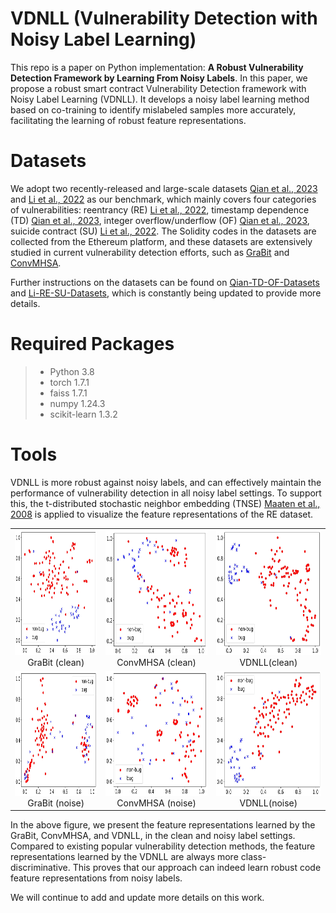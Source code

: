 # VDNLL (Vulnerability Detection with Noisy Label Learning)
This repo is a paper on Python implementation: **A Robust Vulnerability Detection Framework by Learning From Noisy Labels**. In this paper, we propose a robust smart contract Vulnerability Detection framework with Noisy Label Learning (VDNLL). It develops a noisy label learning method based on co-training to identify mislabeled samples more accurately, facilitating the learning of robust feature representations. 

# Datasets
We adopt two recently-released and large-scale datasets [Qian et al., 2023](https://dl.acm.org/doi/10.1145/3543507.3583367) and [Li et al., 2022](https://ieeexplore.ieee.org/abstract/document/10261219) as our benchmark, which mainly covers four categories of vulnerabilities: reentrancy (RE) [Li et al., 2022](https://ieeexplore.ieee.org/abstract/document/10261219), timestamp dependence (TD) [Qian et al., 2023](https://dl.acm.org/doi/10.1145/3543507.3583367), integer overflow/underflow (OF) [Qian et al., 2023](https://dl.acm.org/doi/10.1145/3543507.3583367), suicide contract (SU) [Li et al., 2022](https://ieeexplore.ieee.org/abstract/document/10261219). The Solidity codes in the datasets are collected from the Ethereum platform, and these datasets are extensively studied in current vulnerability detection efforts, such as [GraBit](https://ieeexplore.ieee.org/document/10301241) and [ConvMHSA](https://ieeexplore.ieee.org/document/10301256).

Further instructions on the datasets can be found on [Qian-TD-OF-Datasets](https://github.com/Messi-Q/Smart-Contract-Dataset) and [Li-RE-SU-Datasets](https://github.com/Messi-Q/Smart-Contract-Dataset), which is constantly being updated to provide more details.

# Required Packages
> - Python 3.8
> - torch 1.7.1
> - faiss 1.7.1
> - numpy 1.24.3
> - scikit-learn 1.3.2

# Tools
VDNLL is more robust against noisy labels, and can effectively maintain the performance of vulnerability detection in all noisy label settings. To support this, the t-distributed stochastic neighbor embedding (TNSE) [Maaten et al., 2008](https://jmlr.org/papers/v9/vandermaaten08a.html) is applied to visualize the feature representations of the RE dataset. 

<table>
    <tr>
        <td ><center><img src="Datasets/Figs/GraBit_RE_clean_III.jpg" width="350" height="200"> GraBit (clean) </center></td>
        <td ><center><img src="Datasets/Figs/ConvMHSA_RE_clean_II.jpg" width="350" height="200"> ConvMHSA (clean) </center></td>
        <td ><center><img src="Datasets/Figs/VDNLL_RE_clean_II.jpg" width="350" height="200"> VDNLL(clean) </center></td>
    </tr>
    <tr>
        <td ><center><img src="Datasets/Figs/GraBit_RE_noise_36_II.jpg" width="350" height="200"> GraBit (noise) </center></td>
        <td ><center><img src="Datasets/Figs/ConvMHSA_RE_noise_36_II.jpg" width="350" height="200"> ConvMHSA (noise) </center></td>
        <td ><center><img src="Datasets/Figs/VDNLL_RE_noise_36_II.jpg" width="350" height="200"> VDNLL(noise) </center></td>
    </tr>
</table>

In the above figure, we present the feature representations learned by the GraBit, ConvMHSA, and VDNLL, in the clean and noisy label settings. Compared to existing popular vulnerability detection methods, the feature representations learned by the VDNLL are always more class-discriminative. This proves that our approach can indeed learn robust code feature representations from noisy labels.

We will continue to add and update more details on this work.
